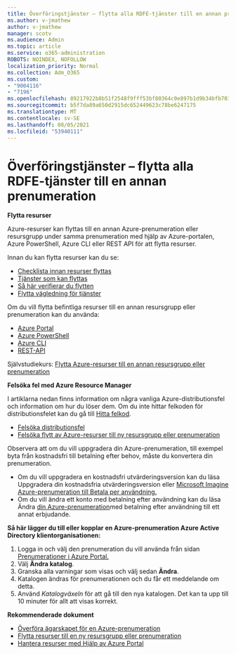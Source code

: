 ```yaml
---
title: Överföringstjänster – flytta alla RDFE-tjänster till en annan prenumeration
ms.author: v-jmathew
author: v-jmathew
manager: scotv
ms.audience: Admin
ms.topic: article
ms.service: o365-administration
ROBOTS: NOINDEX, NOFOLLOW
localization_priority: Normal
ms.collection: Adm_O365
ms.custom:
- "9004116"
- "7196"
ms.openlocfilehash: 89217922b8b51f2548f9fff53bf80364c0e897b1d9b34bfb7016f0b0f197cf17
ms.sourcegitcommit: b5f7da89a650d2915dc652449623c78be6247175
ms.translationtype: MT
ms.contentlocale: sv-SE
ms.lasthandoff: 08/05/2021
ms.locfileid: "53940111"
---
```

# <a name="transfer-services---move-all-rdfe-services-to-another-subscription"></a>Överföringstjänster – flytta alla RDFE-tjänster till en annan prenumeration

**Flytta resurser**

Azure-resurser kan flyttas till en annan Azure-prenumeration eller resursgrupp under samma prenumeration med hjälp av Azure-portalen, Azure PowerShell, Azure CLI eller REST API för att flytta resurser.

Innan du kan flytta resurser kan du se:

- [Checklista innan resurser flyttas](https://docs.microsoft.com/azure/azure-resource-manager/resource-group-move-resources?WT.mc_id=Portal-Microsoft_Azure_Support#checklist-before-moving-resources)
- [Tjänster som kan flyttas](https://docs.microsoft.com/azure/azure-resource-manager/move-support-resources?WT.mc_id=Portal-Microsoft_Azure_Support)
- [Så här verifierar du flytten](https://docs.microsoft.com/azure/azure-resource-manager/resource-group-move-resources?WT.mc_id=Portal-Microsoft_Azure_Support#validate-move)
- [Flytta vägledning för tjänster](https://docs.microsoft.com/azure/azure-resource-manager/move-limitations/app-service-move-limitations?WT.mc_id=Portal-Microsoft_Azure_Support)

Om du vill flytta befintliga resurser till en annan resursgrupp eller prenumeration kan du använda:

- [Azure Portal](https://docs.microsoft.com/azure/azure-resource-manager/resource-group-move-resources?WT.mc_id=Portal-Microsoft_Azure_Support#use-the-portal)
- [Azure PowerShell](https://docs.microsoft.com/azure/azure-resource-manager/resource-group-move-resources?WT.mc_id=Portal-Microsoft_Azure_Support#use-azure-powershell)
- [Azure CLI](https://docs.microsoft.com/azure/azure-resource-manager/resource-group-move-resources?WT.mc_id=Portal-Microsoft_Azure_Support#use-azure-cli)
- [REST-API](https://docs.microsoft.com/azure/azure-resource-manager/resource-group-move-resources?WT.mc_id=Portal-Microsoft_Azure_Support#use-rest-api)

Självstudiekurs: [Flytta Azure-resurser till en annan resursgrupp eller prenumeration](https://docs.microsoft.com/azure/azure-resource-manager/resource-manager-tutorial-move-resources)

**Felsöka fel med Azure Resource Manager**

I artiklarna nedan finns information om några vanliga Azure-distributionsfel och information om hur du löser dem. Om du inte hittar felkoden för distributionsfelet kan du gå till [Hitta felkod](https://docs.microsoft.com/azure/azure-resource-manager/resource-manager-common-deployment-errors?WT.mc_id=Portal-Microsoft_Azure_Support#find-error-code).

- [Felsöka distributionsfel](https://docs.microsoft.com/azure/azure-resource-manager/resource-manager-common-deployment-errors)
- [Felsöka flytt av Azure-resurser till ny resursgrupp eller prenumeration](https://docs.microsoft.com/azure/azure-resource-manager/troubleshoot-move)

Observera att om du vill uppgradera din Azure-prenumeration, till exempel byta från kostnadsfri till betalning efter behov, måste du konvertera din prenumeration.

- Om du vill uppgradera en kostnadsfri utvärderingsversion kan du läsa Uppgradera din kostnadsfria utvärderingsversion eller [Microsoft Imagine Azure-prenumeration till Betala per användning.](https://docs.microsoft.com/azure/billing/billing-upgrade-azure-subscription)
- Om du vill ändra ett konto med betalning efter användning kan du läsa Ändra [din Azure-prenumeration](https://docs.microsoft.com/azure/billing/billing-how-to-switch-azure-offer)med betalning efter användning till ett annat erbjudande.

**Så här lägger du till eller kopplar en Azure-prenumeration Azure Active Directory klientorganisationen:**

1. Logga in och välj den prenumeration du vill använda från sidan [Prenumerationer i Azure Portal.](https://portal.azure.com/#blade/Microsoft_Azure_Billing/SubscriptionsBlade)
2. Välj **Ändra katalog**.
3. Granska alla varningar som visas och välj sedan **Ändra**.
4. Katalogen ändras för prenumerationen och du får ett meddelande om detta.
5. Använd *Katalogväxeln* för att gå till den nya katalogen. Det kan ta upp till 10 minuter för allt att visas korrekt.

**Rekommenderade dokument**

- [Överföra ägarskapet för en Azure-prenumeration](https://docs.microsoft.com/azure/billing-subscription-transfer)
- [Flytta resurser till en ny resursgrupp eller prenumeration](https://docs.microsoft.com/azure/azure-resource-manager/resource-group-move-resources)
- [Hantera resurser med Hjälp av Azure Portal](https://docs.microsoft.com/azure/azure-resource-manager/resource-group-portal)
